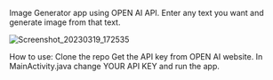 Image Generator app using OPEN AI API.
Enter any text you want and generate image from that text.

![Screenshot_20230319_172535](https://user-images.githubusercontent.com/60041910/226173870-6ab6bddf-b149-40fe-a82e-caa11b96ab32.png)


How to use:
Clone the repo
Get the API key from OPEN AI website.
In MainActivity.java change YOUR API KEY and run the app.

